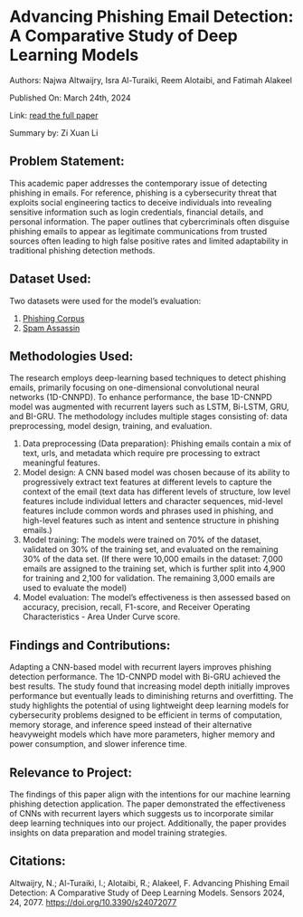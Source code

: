 # Advancing Phishing Email Detection: A Comparative Study of Deep Learning Models
Authors: Najwa Altwaijry, Isra Al-Turaiki, Reem Alotaibi, and Fatimah Alakeel

Published On: March 24th, 2024

Link: [read the full paper](https://pubmed.ncbi.nlm.nih.gov/38610289/)

Summary by: Zi Xuan Li

## Problem Statement:
This academic paper addresses the contemporary issue of detecting phishing in emails.
For reference, phishing is a cybersecurity threat that exploits social engineering tactics to deceive
individuals into revealing sensitive information such as login credentials, financial details, and
personal information. The paper outlines that cybercriminals often disguise phishing emails to
appear as legitimate communications from trusted sources often leading to high false positive
rates and limited adaptability in traditional phishing detection methods.
## Dataset Used:
Two datasets were used for the model’s evaluation:
1) [Phishing Corpus](https://academictorrents.com/details/a77cda9a9d89a60dbdfbe581adf6e2df9197995a)
2) [Spam Assassin](https://spamassassin.apache.org/old/publiccorpus/20050311_spam_2.tar.bz2)
## Methodologies Used:
The research employs deep-learning based techniques to detect phishing emails,
primarily focusing on one-dimensional convolutional neural networks (1D-CNNPD). To enhance
performance, the base 1D-CNNPD model was augmented with recurrent layers such as LSTM,
Bi-LSTM, GRU, and BI-GRU. The methodology includes multiple stages consisting of: data
preprocessing, model design, training, and evaluation.
  1) Data preprocessing (Data preparation): Phishing emails contain a mix of text, urls, and
metadata which require pre processing to extract meaningful features.
  2) Model design: A CNN based model was chosen because of its ability to progressively
extract text features at different levels to capture the context of the email (text data has
different levels of structure, low level features include individual letters and character
sequences, mid-level features include common words and phrases used in phishing, and
high-level features such as intent and sentence structure in phishing emails.)
  3) Model training: The models were trained on 70% of the dataset, validated on 30% of the
training set, and evaluated on the remaining 30% of the data set. (If there were 10,000
emails in the dataset: 7,000 emails are assigned to the training set, which is further split
into 4,900 for training and 2,100 for validation. The remaining 3,000 emails are used to
evaluate the model)
  4) Model evaluation: The model’s effectiveness is then assessed based on accuracy,
precision, recall, F1-score, and Receiver Operating Characteristics - Area Under Curve
score.
## Findings and Contributions:
Adapting a CNN-based model with recurrent layers improves phishing detection
performance. The 1D-CNNPD model with Bi-GRU achieved the best results. The study found
that increasing model depth initially improves performance but eventually leads to diminishing
returns and overfitting. The study highlights the potential of using lightweight deep learning
models for cybersecurity problems designed to be efficient in terms of computation, memory
storage, and inference speed instead of their alternative heavyweight models which have more
parameters, higher memory and power consumption, and slower inference time.
## Relevance to Project:
The findings of this paper align with the intentions for our machine learning phishing
detection application. The paper demonstrated the effectiveness of CNNs with recurrent layers
which suggests us to incorporate similar deep learning techniques into our project. Additionally,
the paper provides insights on data preparation and model training strategies.
## Citations:
Altwaijry, N.; Al-Turaiki, I.; Alotaibi, R.; Alakeel, F. Advancing Phishing Email Detection: A Comparative Study of Deep Learning Models. Sensors 2024, 24, 2077. https://doi.org/10.3390/s24072077


